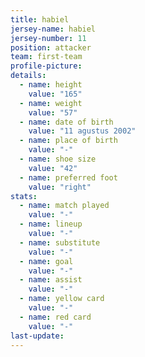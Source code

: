 ```yaml
---
title: habiel
jersey-name: habiel
jersey-number: 11
position: attacker
team: first-team
profile-picture:
details:
  - name: height
    value: "165"
  - name: weight
    value: "57"
  - name: date of birth
    value: "11 agustus 2002"
  - name: place of birth
    value: "-"
  - name: shoe size
    value: "42"
  - name: preferred foot
    value: "right"
stats:
  - name: match played
    value: "-"
  - name: lineup
    value: "-"
  - name: substitute
    value: "-"
  - name: goal
    value: "-"
  - name: assist
    value: "-"
  - name: yellow card
    value: "-"
  - name: red card
    value: "-"
last-update:
---
```

